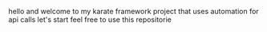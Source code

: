 hello and welcome to my karate framework project that uses automation for api calls 
let's start
feel free to use this repositorie

